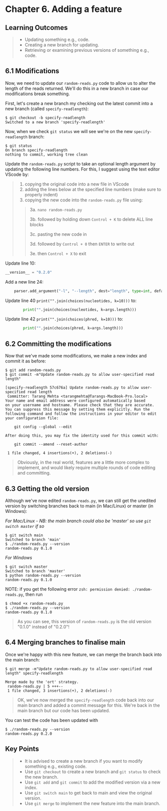 # Chapter 6. Adding a feature

## Learning Outcomes
> - Updating something e.g., code.
> - Creating a new branch for updating. 
> - Retrieving or examining previous versions of something e.g., code.

## 6.1 Modifications

Now, we need to update our `random-reads.py` code to allow us to alter the length of the reads returned.
We'll do this in a new branch in case our modifications break something.

First, let's create a new branch my checking out the latest commit into a new branch (called `specify-readlength`):

~~~console
$ git checkout -b specify-readlength
Switched to a new branch 'specify-readlength'
~~~

Now, when we check `git status` we will see we're on the new `specify-readlength` branch:

~~~console
$ git status
On branch specify-readlength
nothing to commit, working tree clean
~~~

Update the `random-reads.py` script to take an optional length argument by updating the following line numbers.
For this, I suggest using the text editor VScode by: 
> 1. copying the original code into a new file in VScode
> 2. adding the lines below at the specified line numbers (make sure to properly indent)
> 3. copying the new code into the `random-reads.py` file using:
>> 3a. `nano random-reads.py`
>> 
>> 3b. followed by holding down `Control + K` to delete ALL line blocks
>> 
>> 3c. pasting the new code in
>> 
>> 3d. followed by `Control + 0` then `ENTER` to write out
>> 
>> 3e. then `Control + X` to exit 

Update line 10:

~~~python
__version__ = "0.2.0"
~~~

Add a new line 24:

~~~python
    parser.add_argument("-l", "--length", dest="length", type=int, default = "100", metavar="N", help="Read length to yield")
~~~

Update line 40 `print("".join(choices(nucleotides, k=10)))` to:

~~~python
        print("".join(choices(nucleotides, k=args.length)))
~~~

Update line 42 `print("".join(choices(phred, k=10)))` to:

~~~python
        print("".join(choices(phred, k=args.length)))
~~~

## 6.2 Committing the modifications

Now that we've made some modifications, we make a new index and commit it as before:

~~~console
$ git add random-reads.py
$ git commit -m"Update random-reads.py to allow user-specified read length"

[specify-readlength 57c676a] Update random-reads.py to allow user-specified read length
 Committer: Tarang Mehta <tarangmehta@Tarangs-MacBook-Pro.local>
Your name and email address were configured automatically based
on your username and hostname. Please check that they are accurate.
You can suppress this message by setting them explicitly. Run the
following command and follow the instructions in your editor to edit
your configuration file:

    git config --global --edit

After doing this, you may fix the identity used for this commit with:

    git commit --amend --reset-author

 1 file changed, 4 insertions(+), 2 deletions(-)
~~~

> Obviously, in the real world, features are a little more complex to implement, and would likely require multiple rounds of code editing and committing.

## 6.3 Getting the old version

Although we've now edited `random-reads.py`, we can still get the unedited version by switching branches back to main (in Mac/Linux) or master (in Windows):

*For Mac/Linux - NB: the main branch could also be 'master' so use `git switch master` if so*
~~~console
$ git switch main
Switched to branch 'main'
$ ./random-reads.py --version
random-reads.py 0.1.0
~~~

*For Windows*
~~~console
$ git switch master
Switched to branch 'master'
$ python random-reads.py --version
random-reads.py 0.1.0
~~~

NOTE: if you get the following error `zsh: permission denied: ./random-reads.py`, then run
~~~console
$ chmod +x random-reads.py
$ ./random-reads.py --version
random-reads.py 0.1.0
~~~

> As you can see, this version of `random-reads.py` is the old version "0.1.0" instead of "0.2.0"!

## 6.4 Merging branches to finalise main

Once we're happy with this new feature, we can merge the branch back into the main branch:

~~~console
$ git merge -m"Update random-reads.py to allow user-specified read length" specify-readlength

Merge made by the 'ort' strategy.
 random-reads.py | 5 +++--
 1 file changed, 3 insertions(+), 2 deletions(-)
~~~

<!-- ~~~console -->

<!-- $ git merge specify-readlength -->
<!-- Updating 0200bb9..a2fe48f -->
<!-- Fast-forward -->
<!--  random-reads.py | 5 +++-- -->
<!--  1 file changed, 3 insertions(+), 2 deletions(-) -->

<!-- ~~~ -->

<!-- Depending on versions, you may get thrown into vim with the message "Please enter a commit message to explain why this merge is necessary, especially if it merges an updated upstream into a topic branch." At this point do the following in vim: -->


<!-- > 1. Press `i` (i for insert) -->
<!-- > 2. Write your merge message e.g., `Update random-reads.py to allow user-specified read length` -->
<!-- > Press `esc` (escape) -->
<!-- > Write `:wq` (write & quit) -->
<!-- > Then press `enter` to exit -->



> OK, we've now merged the `specify-readlength` code back into our main branch and added a commit message for this. We're back in the main branch but our code has been updated.


You can test the code has been updated with
~~~console
$ ./random-reads.py --version
random-reads.py 0.2.0
~~~


## Key Points
> - It is advised to create a new branch if you want to modify something e.g., existing code.
> - Use `git checkout` to create a new branch and `git status` to check the new branch.
> - Use `git add` and `git commit` to add the modified version via a new index.
> - Use `git switch main` to get back to main and view the original version.
> - Use `git merge` to implement the new feature into the main branch.
